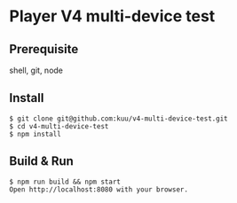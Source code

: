 # Player V4 multi-device test

## Prerequisite
shell, git, node


## Install
```
$ git clone git@github.com:kuu/v4-multi-device-test.git
$ cd v4-multi-device-test
$ npm install
```

## Build & Run
```
$ npm run build && npm start
Open http://localhost:8080 with your browser.
```

